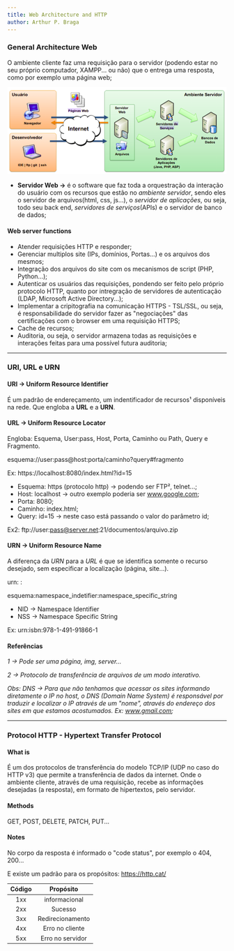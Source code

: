 ```yaml
---
title: Web Architecture and HTTP
author: Arthur P. Braga
---
```


### General Architecture Web

O ambiente cliente faz uma requisição para o servidor (podendo estar no seu próprio computador, XAMPP... ou não) que o entrega uma resposta, como por exemplo uma página web;

<img src="../imgs/AmbienteServidor.png" alt="AmbienteServidor"/>

- **Servidor Web ->** é o software que faz toda a orquestração da interação do usuário com os recursos que estão no *ambiente servidor*, sendo eles o servidor de arquivos(html, css, js...), o *servidor de aplicações*, ou seja, todo seu back end, *servidores de serviços*(APIs) e o servidor de banco de dados;

#### Web server functions

- Atender requisições HTTP e responder;
- Gerenciar multiplos site (IPs, domínios, Portas...) e os arquivos dos mesmos;
- Integração dos arquivos do site com os mecanismos de script (PHP, Python...);
- Autenticar os usuários das requisições, pondendo ser feito pelo próprio protocolo HTTP, quanto por intregração de servidores de autenticação (LDAP, Microsoft Active Directory...);
- Implementar a cripitografia na comunicação HTTPS - TSL/SSL, ou seja, é responsabilidade do servidor fazer as "negociações" das certificações com o browser em uma requisição HTTPS;
- Cache de recursos;
- Auditoria, ou seja, o servidor armazena todas as requisições e interações feitas para uma possível futura auditoria;

---

### URI, URL e URN

#### URI -> Uniform Resource Identifier

É um padrão de endereçamento, um indentificador de recursos¹ disponíveis na rede. Que engloba a **URL** e a **URN**.

#### URL -> Uniform Resource Locator

Engloba: Esquema, User:pass, Host, Porta, Caminho ou Path, Query e Fragmento.

esquema://user:pass@host:porta/caminho?query#fragmento

Ex: https://localhost:8080/index.html?id=15

- Esquema: https (protocolo http) -> podendo ser FTP², telnet...;
- Host: localhost -> outro exemplo poderia ser www.google.com;
- Porta:  8080;
- Caminho: index.html;
- Query: id=15 -> neste caso está passando o valor do parâmetro id;

Ex2: ftp://user:pass@server.net:21/documentos/arquivo.zip

#### URN -> Uniform Resource Name

 A diferença da *URN* para a *URL* é que se identifica somente o recurso desejado, sem especificar a localização (página, site...).

urn: <NID> : <NSS>

esquema:namespace_indetifier:namespace_specific_string

- NID -> Namespace Identifier
- NSS -> Namespace Specific String

Ex: urn:isbn:978-1-491-91866-1

#### Referências

*1 -> Pode ser uma página, img, server...*

*2 -> Protocolo de transferência de arquivos de um modo interativo.*

*Obs: DNS -> Para que não tenhamos que acessar os sites informando diretamente o IP no host, o DNS (Domain Name System) é responsável por traduzir e localizar o IP através de um "nome", através do endereço dos sites em que estamos acostumados. Ex: www.gmail.com;* 

---

### Protocol HTTP - Hypertext Transfer Protocol

#### What is

É um dos protocolos de transferência do modelo TCP/IP (UDP no caso do HTTP v3) que permite a transferência de dados da internet. Onde o ambiente cliente, através de uma requisição, recebe as informações desejadas (a resposta), em formato de hipertextos, pelo servidor. 

#### Methods

GET, POST, DELETE, PATCH, PUT...

#### Notes

No corpo da resposta é informado o "code status", por exemplo o 404, 200...

E existe um padrão para os propósitos: https://http.cat/

| Código | Propósito        |
|:------:|:----------------:|
| 1xx    | informacional    |
| 2xx    | Sucesso          |
| 3xx    | Redirecionamento |
| 4xx    | Erro no cliente  |
| 5xx    | Erro no servidor |